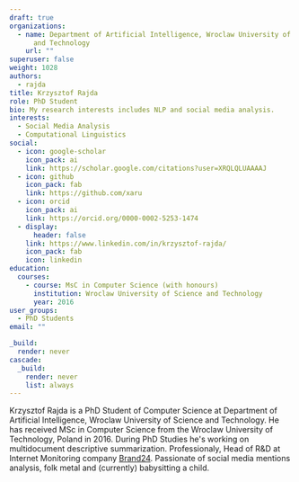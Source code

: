 ```yaml
---
draft: true
organizations:
  - name: Department of Artificial Intelligence, Wroclaw University of Science
      and Technology
    url: ""
superuser: false
weight: 1028
authors:
  - rajda
title: Krzysztof Rajda
role: PhD Student
bio: My research interests includes NLP and social media analysis.
interests:
  - Social Media Analysis
  - Computational Linguistics
social:
  - icon: google-scholar
    icon_pack: ai
    link: https://scholar.google.com/citations?user=XRQLQLUAAAAJ
  - icon: github
    icon_pack: fab
    link: https://github.com/xaru
  - icon: orcid
    icon_pack: ai
    link: https://orcid.org/0000-0002-5253-1474
  - display:
      header: false
    link: https://www.linkedin.com/in/krzysztof-rajda/
    icon_pack: fab
    icon: linkedin
education:
  courses:
    - course: MsC in Computer Science (with honours)
      institution: Wroclaw University of Science and Technology
      year: 2016
user_groups:
  - PhD Students
email: ""

_build:
  render: never
cascade:
  _build:
    render: never
    list: always
---
```

Krzysztof Rajda is a PhD Student of Computer Science at Department of Artificial Intelligence, Wroclaw University of Science and Technology. He has received MSc in Computer Science from the Wroclaw University of Technology, Poland in 2016. During PhD Studies he's working on multidocument descriptive summarization. Professionaly, Head of R&D at Internet Monitoring company [Brand24](https://brand24.com). Passionate of social media mentions analysis, folk metal and (currently) babysitting a child.  
